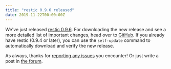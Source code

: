 ```yaml
---
title: "restic 0.9.6 released"
date: 2019-11-22T00:00:00Z
---
```


We've just released [restic 0.9.6](https://github.com/restic/restic/releases/v0.9.6). For downloading the new release and see a more detailed list of important changes, head over to [GitHub](https://github.com/restic/restic/releases/v0.9.6). If you already have restic (0.9.4 or later), you can use the `self-update` command to automatically download and verify the new release.

As always, thanks for [reporting any issues](https://github.com/restic/restic/issues/new/choose) you encounter! Or just write a post in [the forum](https://forum.restic.net).
